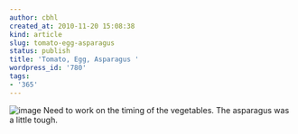 ```yaml
---
author: cbhl
created_at: 2010-11-20 15:08:38
kind: article
slug: tomato-egg-asparagus
status: publish
title: 'Tomato, Egg, Asparagus '
wordpress_id: '780'
tags:
- '365'
---
```


![image](http://blog.azuresky.ca/blog/wp-content/uploads/2010/11/wpid-IMG_20101120_150629.jpg)
Need to work on the timing of the vegetables. The asparagus was a little
tough.
